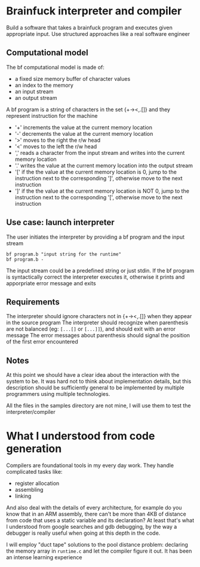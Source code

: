 # Brainfuck interpreter and compiler
Build a software that takes a brainfuck program and executes given appropriate input. Use structured approaches like a real software engineer


## Computational model
The bf computational model is made of:
  * a fixed size memory buffer of character values
  * an index to the memory
  * an input stream
  * an output stream

A bf program is a string of characters in the set {+-><,.[]} and they represent instruction for the machine
  * '+' increments the value at the current memory location
  * '-' decrements the value at the current memory location
  * '>' moves to the right the r/w head
  * '<' moves to the left  the r/w head
  * ',' reads a character from the input stream and writes into the current memory location
  * '.' writes the value at the current memory location into the output stream
  * '[' if the the value at the current memory location is     0, jump to the instruction next to the corresponding ']', otherwise move to the next instruction
  * ']' if the the value at the current memory location is NOT 0, jump to the instruction next to the corresponding '[', otherwise move to the next instruction


## Use case: launch interpreter
The user initiates the interpreter by providing a bf program and the input stream

```
bf program.b "input string for the runtime"
bf program.b -
```

The input stream could be a predefined string or just stdin.
If the bf program is syntactically correct the interpreter executes it, otherwise it prints and apporpriate error message and exits


## Requirements
The interpreter should ignore characters not in {+-><,.[]} when they appear in the source program
The interpreter should recognize when parenthesis are not balanced (eg: `[...[]` or `[...]]`), and should exit with an error message
The error messages about parenthesis should signal the position of the first error encountered


## Notes
At this point we should have a clear idea about the interaction with the system to be. It was hard not to think about implementation details, but this description should be sufficiently general to be implemented by multiple programmers using multiple technologies.

All the files in the samples directory are not mine, I will use them to test the interpreter/compiler


# What I understood from code generation
Compilers are foundational tools in my every day work. They handle complicated tasks like:
 * register allocation
 * assembling
 * linking

And also deal with the details of every architecture, for example do you know that in an ARM assembly, there can't be more than 4KB of distance from code that uses a static variable and its declaration? At least that's what I understood from google searches and gdb debugging, by the way a debugger is really useful when going at this depth in the code.

I will employ "duct tape" solutions to the pool distance problem: declaring the memory array in `runtime.c` and let the compiler figure it out. It has been an intense learning experience
